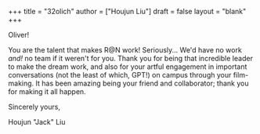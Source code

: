 +++
title = "32olich"
author = ["Houjun Liu"]
draft = false
layout = "blank"
+++

Oliver!

You are the talent that makes R@N work! Seriously... We'd have no work _and!_ no team if it weren't for you. Thank you for being that incredible leader to make the dream work, and also for your artful engagement in important conversations (not the least of which, GPT!) on campus through your film-making. It has been amazing being your friend and collaborator; thank you for making it all happen.

Sincerely yours,

Houjun "Jack" Liu
